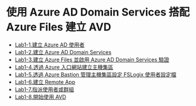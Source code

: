 # 使用 Azure AD Domain Services 搭配 Azure Files 建立 AVD

 - [Lab1-1.建立 Azure AD 使用者]()<br>
 - [Lab1-2.建立 Azure AD Domain Services]()<br>
 - [Lab1-3.建立 Azure Files 並啟用 Azure AD Domain Services 驗證]()<br>
 - [Lab1-4.透過 Azure 入口網站建立主機集區]()<br>
 - [Lab1-5.透過 Azure Bastion 管理主機集區設定 FSLogix 使用者設定檔]()<br>
 - [Lab1-6.建立 Remote App]()<br>
 - [Lab1-7.指派使用者或群組]()<br>
 - [Lab1-8.開始使用 AVD]()<br>